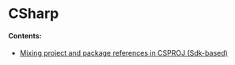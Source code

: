# CSharp

#### Contents:
- [Mixing project and package references in CSPROJ (Sdk-based)](/languages/csharp/mixing-project-and-package-references-in-csproj)
